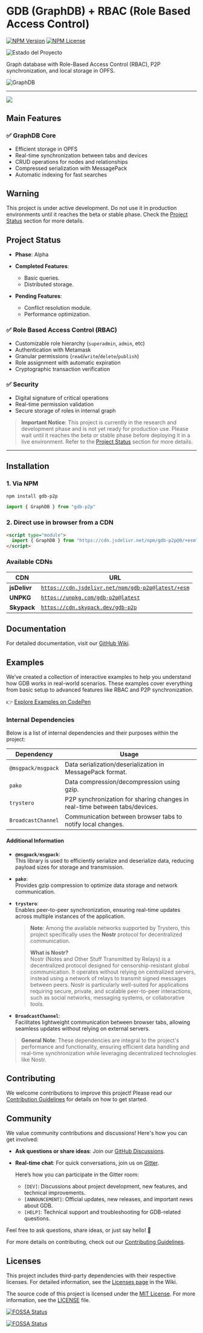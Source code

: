 # GDB (GraphDB) + RBAC (Role Based Access Control)
[![NPM Version](https://img.shields.io/npm/v/gdb-p2p.svg?style=for-the-badge)](https://www.npmjs.org/package/gdb-p2p)
[![NPM License](https://img.shields.io/npm/l/gdb-p2p.svg?style=for-the-badge)](https://github.com/estebanrfp/gdb/blob/main/LICENSE)

![Estado del Proyecto](https://img.shields.io/badge/estado-en%20desarrollo-blue)

Graph database with Role-Based Access Control (RBAC), P2P synchronization, and local storage in OPFS.

![GraphDB](https://i.imgur.com/7Xqrht1.png)

---

[![](https://data.jsdelivr.com/v1/package/npm/gdb-p2p/badge)](https://www.jsdelivr.com/package/npm/gdb-p2p)

## Main Features

### ✅ **GraphDB Core**

- Efficient storage in OPFS
- Real-time synchronization between tabs and devices
- CRUD operations for nodes and relationships
- Compressed serialization with MessagePack
- Automatic indexing for fast searches

## Warning

This project is under active development. Do not use it in production environments until it reaches the beta or stable phase. Check the [Project Status](#project-status) section for more details.

## Project Status

- **Phase**: Alpha
- **Completed Features**:
  - Basic queries.
  - Distributed storage.
  
- **Pending Features**:
  - Conflict resolution module.
  - Performance optimization.

### ✅ **Role Based Access Control (RBAC)**

- Customizable role hierarchy (`superadmin`, `admin`, etc)
- Authentication with Metamask
- Granular permissions (`read`/`write`/`delete`/`publish`)
- Role assignment with automatic expiration
- Cryptographic transaction verification

### ✅ **Security**

- Digital signature of critical operations
- Real-time permission validation
- Secure storage of roles in internal graph

> **Important Notice**: This project is currently in the research and development phase and is not yet ready for production use. Please wait until it reaches the beta or stable phase before deploying it in a live environment. Refer to the [Project Status](#project-status) section for more details.
---

## Installation

### 1. Via NPM

```bash
npm install gdb-p2p
```

```javascript
import { GraphDB } from "gdb-p2p"
```

### 2. Direct use in browser from a CDN

```html
<script type="module">
  import { GraphDB } from "https://cdn.jsdelivr.net/npm/gdb-p2p@0/+esm"
</script>
```

### **Available CDNs**

| CDN          | URL                                                                                     |
|--------------|-----------------------------------------------------------------------------------------|
| **jsDelivr** | [`https://cdn.jsdelivr.net/npm/gdb-p2p@latest/+esm`](https://cdn.jsdelivr.net/npm/gdb-p2p@latest/+esm) |
| **UNPKG**    | [`https://unpkg.com/gdb-p2p@latest`](https://unpkg.com/gdb-p2p@latest)                  |
| **Skypack**  | [`https://cdn.skypack.dev/gdb-p2p`](https://cdn.skypack.dev/gdb-p2p)                    |

## Documentation

For detailed documentation, visit our [GitHub Wiki](https://github.com/estebanrfp/gdb/wiki).

## Examples

We’ve created a collection of interactive examples to help you understand how GDB works in real-world scenarios. These examples cover everything from basic setup to advanced features like RBAC and P2P synchronization.

👉 [Explore Examples on CodePen](https://codepen.io/collection/ZQQeMB)

### **Internal Dependencies**

Below is a list of internal dependencies and their purposes within the project:

| Dependency         | Usage                                                                                   |
| ------------------ | ---------------------------------------------------------------------------------------|
| `@msgpack/msgpack` | Data serialization/deserialization in MessagePack format.                              |
| `pako`             | Data compression/decompression using gzip.                                            |
| `trystero`         | P2P synchronization for sharing changes in real-time between tabs/devices.            |
| `BroadcastChannel` | Communication between browser tabs to notify local changes.                           |

#### Additional Information

- **`@msgpack/msgpack`**:  
  This library is used to efficiently serialize and deserialize data, reducing payload sizes for storage and transmission.

- **`pako`**:  
  Provides gzip compression to optimize data storage and network communication.

- **`trystero`**:  
  Enables peer-to-peer synchronization, ensuring real-time updates across multiple instances of the application.  
  > **Note**: Among the available networks supported by Trystero, this project specifically uses the **Nostr** protocol for decentralized communication.  
  >
  > **What is Nostr?**  
  > Nostr (Notes and Other Stuff Transmitted by Relays) is a decentralized protocol designed for censorship-resistant global communication. It operates without relying on centralized servers, instead using a network of relays to transmit signed messages between peers. Nostr is particularly well-suited for applications requiring secure, private, and scalable peer-to-peer interactions, such as social networks, messaging systems, or collaborative tools.

- **`BroadcastChannel`**:  
  Facilitates lightweight communication between browser tabs, allowing seamless updates without relying on external servers.

> **General Note**: These dependencies are integral to the project's performance and functionality, ensuring efficient data handling and real-time synchronization while leveraging decentralized technologies like Nostr.

## Contributing

We welcome contributions to improve this project! Please read our [Contribution Guidelines](https://github.com/estebanrfp/gdb/wiki/Contributing) for details on how to get started.


## Community

We value community contributions and discussions! Here's how you can get involved:

- **Ask questions or share ideas**: Join our [GitHub Discussions](https://github.com/estebanrfp/gdb/discussions).
- **Real-time chat**: For quick conversations, join us on [Gitter](https://app.gitter.im/#/room/#GDB:gitter.im).

  Here’s how you can participate in the Gitter room:
  
  - `[DEV]`: Discussions about project development, new features, and technical improvements.
  - `[ANNOUNCEMENT]`: Official updates, new releases, and important news about GDB.
  - `[HELP]`: Technical support and troubleshooting for GDB-related questions.

Feel free to ask questions, share ideas, or just say hello! 👋

For more details on contributing, check out our [Contributing Guidelines](https://github.com/estebanrfp/gdb/wiki/Contributing).

## Licenses

This project includes third-party dependencies with their respective licenses. For detailed information, see the [Licenses page](https://github.com/estebanrfp/gdb/wiki/Licenses/) in the Wiki.

The source code of this project is licensed under the [MIT License](https://opensource.org/licenses/MIT). For more information, see the [LICENSE](LICENSE) file.

[![FOSSA Status](https://app.fossa.com/api/projects/git%2Bgithub.com%2Festebanrfp%2Fgdb.svg?type=shield&issueType=security)](https://app.fossa.com/projects/git%2Bgithub.com%2Festebanrfp%2Fgdb?ref=badge_shield&issueType=security)

[![FOSSA Status](https://app.fossa.com/api/projects/git%2Bgithub.com%2Festebanrfp%2Fgdb.svg?type=large&issueType=license)](https://app.fossa.com/projects/git%2Bgithub.com%2Festebanrfp%2Fgdb?ref=badge_large&issueType=license)